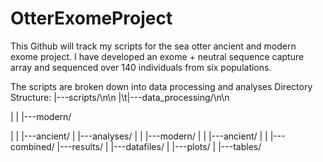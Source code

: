 # OtterExomeProject
This Github will track my scripts for the sea otter ancient and modern exome project.
I have developed an exome + neutral sequence capture array and sequenced over 140 individuals from six populations.

The scripts are broken down into data processing and analyses
Directory Structure:
|---scripts/\n\n
|\t|---data_processing/\n\n

|	|	|---modern/

|	|	|---ancient/
|	|---analyses/
|	|	|---modern/
|	|	|---ancient/
|	|	|---combined/
|---results/
|	|---datafiles/
|	|---plots/
|	|---tables/



